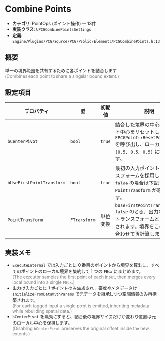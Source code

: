 # Combine Points

- **カテゴリ**: PointOps (ポイント操作) — 13件
- **実装クラス**: `UPCGCombinePointsSettings`
- **定義**: `Engine/Plugins/PCG/Source/PCG/Public/Elements/PCGCombinePoints.h:13`

## 概要

単一の境界範囲を共有するために各ポイントを結合します<br><span style='color:gray'>(Combines each point to share a singular bound extent.)</span>

## 設定項目

| プロパティ | 型 | 初期値 | 説明 |
| --- | --- | --- | --- |
| `bCenterPivot` | `bool` | `true` | 結合した境界の中心にポイント中心をリセットします。`FPCGPoint::ResetPointCenter` を呼び出し、ローカル座標 `(0.5, 0.5, 0.5)` に揃えます。 |
| `bUseFirstPointTransform` | `bool` | `true` | 最初の入力ポイントのトランスフォームを採用します。`false` の場合は下記 `PointTransform` が適用されます。 |
| `PointTransform` | `FTransform` | 単位変換 | `bUseFirstPointTransform == false` のとき、出力ポイントのトランスフォームとして使用されます。境界をこの変換に合わせて再計算します。 |

## 実装メモ

- `ExecuteInternal` では入力ごとに 0 番目のポイントから境界を算出し、すべてのポイントのローカル境界を集約して 1 つの `FBox` にまとめます。<br><span style='color:gray'>(The executor samples the first point of each input, then merges every local bound into a single `FBox`.)</span>
- 出力は入力ごとに 1 ポイントのみ生成され、密度やメタデータは `InitializeFromDataWithParams` で元データを継承しつつ空間情報のみ再構築されます。<br><span style='color:gray'>(For each tagged input a single point is emitted, inheriting metadata while rebuilding spatial data.)</span>
- `bCenterPivot` を無効にすると、結合後の境界サイズだけが変わり位置は元のローカル中心を保持します。<br><span style='color:gray'>(Disabling `bCenterPivot` preserves the original offset inside the new extents.)</span>
